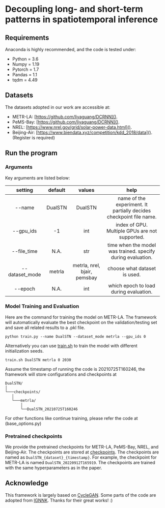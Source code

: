 # Decoupling long- and short-term patterns in spatiotemporal inference


## Requirements
Anaconda is highly recommended, and the code is tested under:
* Python = 3.6
* Numpy = 1.19 
* Pytorch = 1.7
* Pandas = 1.1
* tqdm = 4.49

## Datasets
The datasets adopted in our work are accessible at:
* METR-LA: [https://github.com/liyaguang/DCRNN]().
* PeMS-Bay: [https://github.com/liyaguang/DCRNN]().
* NREL: [https://www.nrel.gov/grid/solar-power-data.html]().
* Beijing-Air: [https://www.biendata.xyz/competition/kdd_2018/data](). (Register is required)

## Run the program
### Arguments
Key arguments are listed below:

setting | default | values | help
:--:|:--:|:--:|:--:
--name|DualSTN|DualSTN| name of the experiment. It partially decides checkpoint file name.
--gpu_ids|-1| int | index of GPU. Multiple GPUs are not supported.
--file_time|N.A.|str| time when the model was trained. specify during evaluation. 
--dataset_mode|metrla|metrla, nrel, bjair, pemsbay| choose what dataset is used. 
--epoch | N.A. | int| which epoch to load during evaluation. 

### Model Training and Evaluation
Here are the command for training the model on METR-LA. The framework will automatically evaluate the best checkpoint on the validation/testing set and save all related results to a .pkl file.
```
python train.py --name DualSTN --dataset_mode metrla --gpu_ids 0
```
Alternatively you can use [train.sh](./train.sh) to train the model with different initialization seeds.
```
train.sh DualSTN metrla 0 2030
```
Assume the timestamp of running the code is 20210725T160246, the framework will store configurations and  checkpoints at
```
DualSTN/
│   
└───checkpoints/
   │
   └───metrla/
       │   
       └──DualSTN_20210725T160246 
```
For other functions like continue training, please refer the code at (base_options.py)

### Pretrained checkpoints
We provide the pretrained checkpoints for METR-LA, PeMS-Bay, NREL, and Beijing-Air. The checkpoints are stored at [checkpoints](https://drive.google.com/drive/folders/1TjaqX_2xi1hVkFwWhah9NIIUGLmpciZf?usp=sharing). The checkpoints are named as `DualSTN_{dataset}_{timestamp}`. For example, the checkpoint for METR-LA is named `DualSTN_20220912T165919`. The checkpoints are trained with the same hyperparameters as in the paper.
## Acknowledge
This framework is largely based on [CycleGAN](https://github.com/junyanz/pytorch-CycleGAN-and-pix2pix).
Some parts of the code are adopted from [IGNNK](https://github.com/Kaimaoge/IGNNK).
Thanks for their great works! :)
